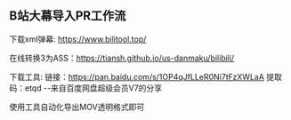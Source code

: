 ## B站大幕导入PR工作流

下载xml弹幕: https://www.bilitool.top/

在线转换3为ASS：https://tiansh.github.io/us-danmaku/bilibili/

下载工具: 链接：https://pan.baidu.com/s/1OP4qJfLLeR0Ni7tFzXWLaA 
提取码：etqd 
--来自百度网盘超级会员V7的分享

使用工具自动化导出MOV透明格式即可